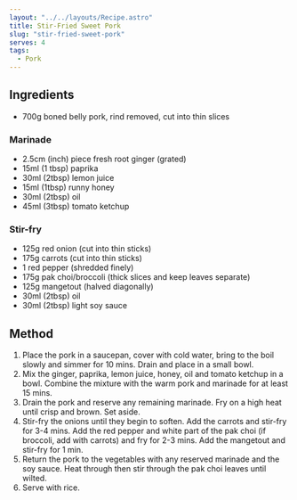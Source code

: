 ```yaml
---
layout: "../../layouts/Recipe.astro"
title: Stir-Fried Sweet Pork
slug: "stir-fried-sweet-pork"
serves: 4
tags:
  - Pork
---
```


## Ingredients

- 700g boned belly pork, rind removed, cut into thin slices

### Marinade

- 2.5cm (inch) piece fresh root ginger (grated)
- 15ml (1 tbsp) paprika
- 30ml (2tbsp) lemon juice
- 15ml (1tbsp) runny honey
- 30ml (2tbsp) oil
- 45ml (3tbsp) tomato ketchup

### Stir-fry 

- 125g red onion (cut into thin sticks)
- 175g carrots (cut into thin sticks)
- 1 red pepper (shredded finely)
- 175g pak choi/broccoli (thick slices and keep leaves separate)
- 125g mangetout (halved diagonally)
- 30ml (2tbsp) oil 
- 30ml (2tbsp) light soy sauce

## Method

1. Place the pork in a saucepan, cover with cold water, bring to the boil slowly and simmer for 10 mins. Drain and place in a small bowl.
1. Mix the ginger, paprika, lemon juice, honey, oil and tomato ketchup in a bowl. Combine the mixture with the warm pork and marinade for at least 15 mins. 
1. Drain the pork and reserve any remaining marinade. Fry on a high heat until crisp and brown. Set aside.
1. Stir-fry the onions until they begin to soften. Add the carrots and stir-fry for 3-4 mins. Add the red pepper and white part of the pak choi (if broccoli, add with carrots) and fry for 2-3 mins. Add the mangetout and stir-fry for 1 min. 
1. Return the pork to the vegetables with any reserved marinade and the soy sauce. Heat through then stir through the pak choi leaves until wilted. 
1. Serve with rice.